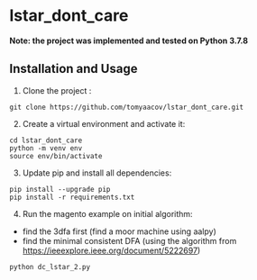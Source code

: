 # lstar_dont_care


<b>Note: the project was implemented and tested on Python 3.7.8</b>

## Installation and Usage

1. Clone the project :

```shell
git clone https://github.com/tomyaacov/lstar_dont_care.git
```

2. Create a virtual environment and activate it:

```shell
cd lstar_dont_care
python -m venv env 
source env/bin/activate
```

3. Update pip and install all dependencies:

```shell
pip install --upgrade pip
pip install -r requirements.txt
```


4. Run the magento example on initial algorithm:
* find the 3dfa first (find a moor machine using aalpy)
* find the minimal consistent DFA (using the algorithm from https://ieeexplore.ieee.org/document/5222697)

```shell
python dc_lstar_2.py
```

